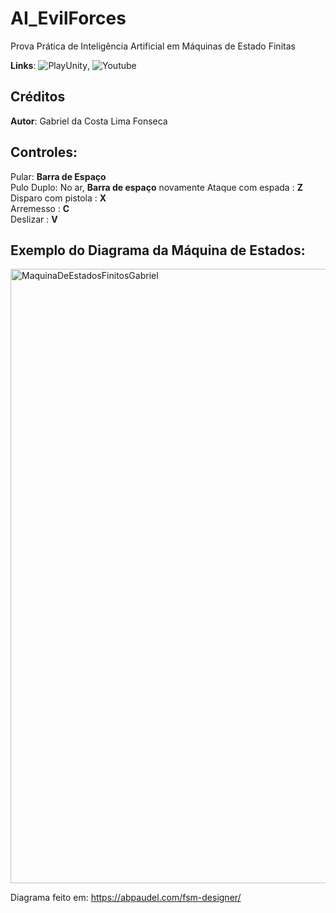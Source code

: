 # AI_EvilForces
Prova Prática de Inteligência Artificial em Máquinas de Estado Finitas  

**Links**: ![PlayUnity](https://play.unity.com/en/games/d7d53f36-c594-4493-a1a5-08c1c52d3305/webgl-builds), ![Youtube](https://youtu.be/fs7cL15txRY)



## Créditos
**Autor**: Gabriel da Costa Lima Fonseca

## Controles:
Pular: **Barra de Espaço**    
Pulo Duplo: No ar, **Barra de espaço**  novamente
Ataque com espada : **Z**  
Disparo com pistola : **X**  
Arremesso : **C**  
Deslizar : **V**  

## Exemplo do Diagrama da Máquina de Estados:

<img width="1784" height="983" alt="MaquinaDeEstadosFinitosGabriel" src="https://github.com/user-attachments/assets/5255c663-552e-49cd-abeb-abaf14f90a9b" />

Diagrama feito em: https://abpaudel.com/fsm-designer/
            
